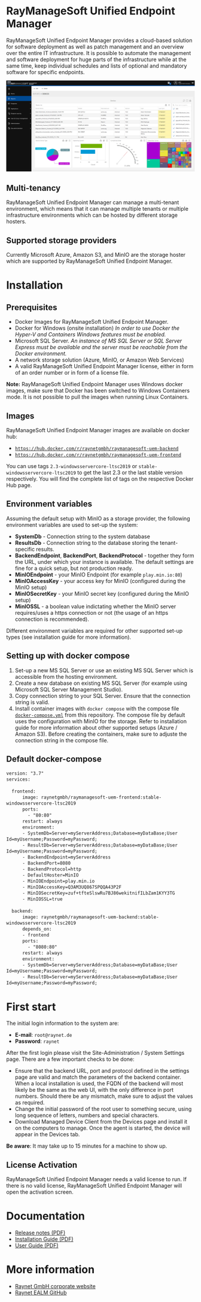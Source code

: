 # RayManageSoft Unified Endpoint Manager
RayManageSoft Unified Endpoint Manager provides a cloud-based solution for software deployment as well as patch management and an overview over the entire IT infrastructure.
It is possible to automate the management and software deployment for huge parts of the infrastructure while at the same time, keep individual schedules and lists of optional and mandatory software for specific endpoints.

![Screenshot](uem.png)

## Multi-tenancy
RayManageSoft Unified Endpoint Manager can manage a multi-tenant environment, which means that it can manage multiple tenants or multiple infrastructure environments which can be hosted by different storage hosters.

## Supported storage providers
Currently Microsoft Azure, Amazon S3, and MinIO are the storage hoster which are supported by RayManageSoft Unified Endpoint Manager.

# Installation
## Prerequisites
* Docker Images for RayManageSoft Unified Endpoint Manager.
* Docker for Windows (onsite installation)
*In order to use Docker the Hyper-V and Containers Windows features must be enabled.*
* Microsoft SQL Server.
*An instance of MS SQL Server or SQL Server Express must be available and the server must be reachable from the Docker environment.*
* A network storage solution (Azure, MinIO, or Amazon Web Services)
* A valid RayManageSoft Unified Endpoint Manager license, either in form of an order number or in form of a license file.

**Note:** RayManageSoft Unified Endpoint Manager uses Windows docker images, make sure that Docker has been switched to Windows Containers mode. It is not possible to pull the images when running Linux Containers.

## Images ##
RayManageSoft Unified Endpoint Manager images are available on docker hub:
* [`https://hub.docker.com/r/raynetgmbh/raymanagesoft-uem-backend`](https://hub.docker.com/r/raynetgmbh/raymanagesoft-uem-backend)
* [`https://hub.docker.com/r/raynetgmbh/raymanagesoft-uem-frontend`](https://hub.docker.com/r/raynetgmbh/raymanagesoft-uem-frontend)

You can use tags `2.3-windowsservercore-ltsc2019` or `stable-windowsservercore-ltsc2019` to get the last 2.3 or the last stable version respectively. You will find the complete list of tags on the respective Docker Hub page.

## Environment variables
Assuming the default setup with MinIO as a storage provider, the following environment variables are used to set-up the system:
* **SystemDb** - Connection string to the system database
* **ResultsDb** - Connection string to the database storing the tenant-specific results.
* **BackendEndpoint**, **BackendPort**, **BackendProtocol** - together they form the URL, under which your instance is available. The default settings are fine for a quick setup, but not production ready.
* **MinIOEndpoint** - your MinIO Endpoint (for example ``play.min.io:80``)
* **MinIOAccessKey** - your access key for MinIO (configured during the MinIO setup)
* **MinIOSecretKey** - your MinIO secret key (configured during the MinIO setup)
* **MinIOSSL** - a boolean value indictating whether the MinIO server requires/uses a https connection or not (the usage of an https connection is recommended).

Different environment variables are required for other supported set-up types (see installation guide for more information).

## Setting up with docker compose
1. Set-up a new MS SQL Server or use an existing MS SQL Server which is accessible from the hosting environment.
2. Create a new database on existing MS SQL Server (for example using Microsoft SQL Server Management Studio).
3. Copy connection string to your SQL Server. Ensure that the connection string is valid.
4. Install container images with ``docker compose`` with the compose file [`docker-compose.yml`](docker-compose.yml) from this repository. The compose file by default uses the configuration with MinIO for the storage. Refer to installation guide for more information about other supported setups (Azure / Amazon S3). Before creating the containers, make sure to adjuste the connection string in the compose file.

## Default docker-compose

    version: "3.7"
    services:
    
      frontend:
          image: raynetgmbh/raymanagesoft-uem-frontend:stable-windowsservercore-ltsc2019
          ports:
            - "80:80"
          restart: always
          environment:
          - SystemDb=Server=myServerAddress;Database=myDataBase;User Id=myUsername;Password=myPassword;
          - ResultDb=Server=myServerAddress;Database=myDataBase;User Id=myUsername;Password=myPassword;
          - BackendEndpoint=myServerAddress
          - BackendPort=8080
          - BackendProtocol=http
          - DefaultHoster=MinIO
          - MinIOEndpoint=play.min.io
          - MinIOAccessKey=Q3AM3UQ867SPQQA43P2F
          - MinIOSecretKey=zuf+tfteSlswRu7BJ86wekitnifILbZam1KYY3TG
          - MinIOSSL=true
    
      backend:
          image: raynetgmbh/raymanagesoft-uem-backend:stable-windowsservercore-ltsc2019
          depends_on:
          - frontend
          ports:
            - "8080:80"
          restart: always
          environment:
          - SystemDb=Server=myServerAddress;Database=myDataBase;User Id=myUsername;Password=myPassword;
          - ResultDb=Server=myServerAddress;Database=myDataBase;User Id=myUsername;Password=myPassword;

# First start #
The initial login information to the system are:
* **E-mail**: ``root@raynet.de``
* **Password**: ``raynet``

After the first login please visit the Site-Administration / System Settings page. There are a few important checks to be done:

* Ensure that the backend URL, port and protocol defined in the settings page are valid and match the parameters of the backend container. When a local installation is used, the FQDN of the backend will most likely be the same as the web UI, with the only difference in port numbers. Should there be any mismatch, make sure to adjust the values as required.
* Change the initial password of the root user to something secure, using long sequence of letters, numbers and special characters.
* Download Managed Device Client from the Devices page and install it on the computers to manage. Once the agent is started, the device will appear in the Devices tab.

**Be aware**: It may take up to 15 minutes for a machine to show up.

## License Activation ##
RayManageSoft Unified Endpoint Manager needs a valid license to run. If there is no valid license, RayManageSoft Unified Endpoint Manager will open the activation screen.

# Documentation
* [Release notes (PDF)](docs/RayManageSoft_Unified_Endpoint_Manager_2.3_Release_Notes.pdf)
* [Installation Guide (PDF)](docs/RayManageSoft_Unified_Endpoint_Manager_2.3_Installation_Guide.pdf)
* [User Guide (PDF)](docs/RayManageSoft_Unified_Endpoint_Manager_2.3_User_Guide.pdf)

# More information

* [Raynet GmbH corporate website](https://raynet.de)
* [Raynet EALM GitHub](https://github.com/raynetEALM)
